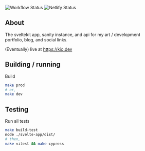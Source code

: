 ![Workflow Status](https://github.com/kiosion/kio.dev/actions/workflows/ci.yml/badge.svg) ![Netlify Status](https://api.netlify.com/api/v1/badges/b300e0f9-e70d-4358-b27d-09a862efbc8d/deploy-status)

## About

The sveltekit app, sanity instance, and api for my art / development portfolio, blog, and social links.

(Eventually) live at <a href="https://kio.dev/">https://kio.dev</a>

## Building / running

Build
```bash
make prod
# or,
make dev
```

## Testing

Run all tests
```bash
make build-test
node ./svelte-app/dist/
# then,
make vitest && make cypress
```
